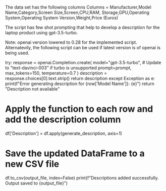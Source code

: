 The data set has the following columns
Columns  = Manufacturer,Model Name,Category,Screen Size,Screen,CPU,RAM, Storage,GPU,Operating System,Operating System Version,Weight,Price (Euros)

The script has few shot prompting that help to develop a description for the laptop product using gpt-3.5-turbo.

Note: openai version lowered to 0.28 for the implemented script. Alternatevily, the following script can be used if latest version is of openai is being used.



try:
        response = openai.Completion.create(
            model="gpt-3.5-turbo",  # Update to "text-davinci-003" if turbo is unsupported
            prompt=prompt,
            max_tokens=150,
            temperature=0.7
        )
        description = response.choices[0].text.strip()
        return description
    except Exception as e:
        print(f"Error generating description for {row['Model Name']}: {e}")
        return "Description not available"

# Apply the function to each row and add the description column
df['Description'] = df.apply(generate_description, axis=1)

# Save the updated DataFrame to a new CSV file
df.to_csv(output_file, index=False)
print(f"Descriptions added successfully. Output saved to {output_file}")